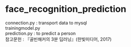 # face_recognition_prediction
connection.py : transport data to mysql<br>
trainingmodel.py<br>
prediction.py : to predict a person<br>
참고문헌 : 『골빈해커의 3분 딥러닝』(한빛미디어, 2017)
